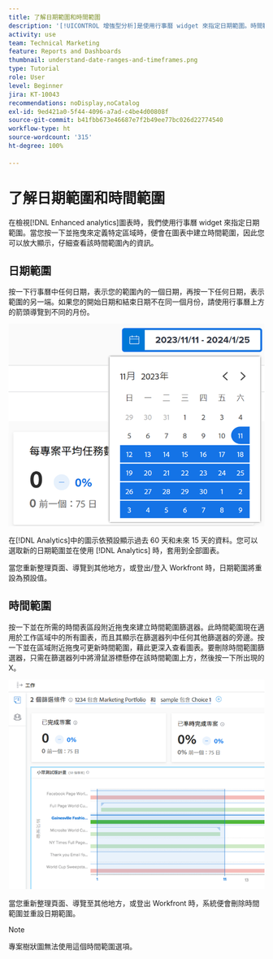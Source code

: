 ```yaml
---
title: 了解日期範圍和時間範圍
description: '[!UICONTROL 增強型分析]是使用行事曆 widget 來指定日期範圍。時間範圍則是在圖表內建立。'
activity: use
team: Technical Marketing
feature: Reports and Dashboards
thumbnail: understand-date-ranges-and-timeframes.png
type: Tutorial
role: User
level: Beginner
jira: KT-10043
recommendations: noDisplay,noCatalog
exl-id: 9ed421a0-5f44-4096-a7ad-c4be4d00808f
source-git-commit: b41fbb673e46687e7f2b49ee77bc026d22774540
workflow-type: ht
source-wordcount: '315'
ht-degree: 100%

---
```


# 了解日期範圍和時間範圍

在檢視[!DNL Enhanced analytics]圖表時，我們使用行事曆 widget 來指定日期範圍。當您按一下並拖曳來定義特定區域時，便會在圖表中建立時間範圍，因此您可以放大顯示，仔細查看該時間範圍內的資訊。

## 日期範圍

按一下行事曆中任何日期，表示您的範圍內的一個日期，再按一下任何日期，表示範圍的另一端。如果您的開始日期和結束日期不在同一個月份，請使用行事曆上方的箭頭導覽到不同的月份。

![影像顯示使用行事曆 widget 選取日期範圍](assets/section-1-3.png)

在[!DNL Analytics]中的圖示依預設顯示過去 60 天和未來 15 天的資料。您可以選取新的日期範圍並在使用 [!DNL Analytics] 時，套用到全部圖表。

當您重新整理頁面、導覽到其他地方，或登出/登入 Workfront 時，日期範圍將重設為預設值。

## 時間範圍

按一下並在所需的時間表區段附近拖曳來建立時間範圍篩選器。此時間範圍現在適用於工作區域中的所有圖表，而且其顯示在篩選器列中任何其他篩選器的旁邊。按一下並在區域附近拖曳可更新時間範圍，藉此更深入查看圖表。要刪除時間範圍篩選器，只需在篩選器列中將滑鼠游標懸停在該時間範圍上方，然後按一下所出現的 X。

![影像顯示使用按一下並拖曳的方式來選取日期範圍](assets/section-1-4.png)

當您重新整理頁面、導覽至其他地方，或登出 Workfront 時，系統便會刪除時間範圍並重設日期範圍。

>[!NOTE]
>
>專案樹狀圖無法使用這個時間範圍選項。
